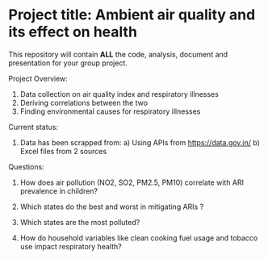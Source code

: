 # Project title: Ambient air quality and its effect on health

This repository will contain **ALL** the code, analysis, document and presentation for your group project.

Project Overview: 
1) Data collection on air quality index and respiratory illnesses
2) Deriving correlations between the two
3) Finding environmental causes for respiratory illnesses 

Current status: 
1) Data has been scrapped from:
   a) Using APIs from https://data.gov.in/
   b) Excel files from 2 sources

Questions:


 1. How does air pollution (NO2, SO2, PM2.5, PM10) correlate with ARI
prevalence in children?

2. Which states do the best and worst in mitigating ARIs ?

3. Which states are the most polluted?

4. How do household variables like clean cooking fuel usage and tobacco
use impact respiratory health?
